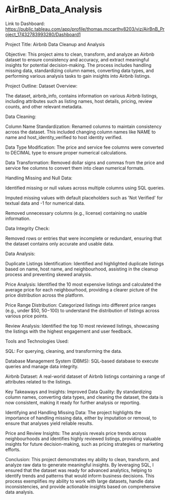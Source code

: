 # AirBnB_Data_Analysis

Link to Dashboard:
https://public.tableau.com/app/profile/thomas.mccarthy8203/viz/AirBnB_Project_17432783993280/Dashboard1

Project Title: Airbnb Data Cleanup and Analysis

Objective:
This project aims to clean, transform, and analyze an Airbnb dataset to ensure consistency and accuracy, and extract meaningful insights for potential decision-making. The process includes handling missing data, standardizing column names, converting data types, and performing various analysis tasks to gain insights into Airbnb listings.

Project Outline:
Dataset Overview:

The dataset, airbnb_info, contains information on various Airbnb listings, including attributes such as listing names, host details, pricing, review counts, and other relevant metadata.

Data Cleaning:

Column Name Standardization:
Renamed columns to maintain consistency across the dataset. This included changing column names like NAME to name and host_identity_verified to host identity verified.

Data Type Modification:
The price and service fee columns were converted to DECIMAL type to ensure proper numerical calculations.

Data Transformation:
Removed dollar signs and commas from the price and service fee columns to convert them into clean numerical formats.

Handling Missing and Null Data:

Identified missing or null values across multiple columns using SQL queries.

Imputed missing values with default placeholders such as 'Not Verified' for textual data and -1 for numerical data.

Removed unnecessary columns (e.g., license) containing no usable information.

Data Integrity Check:

Removed rows or entries that were incomplete or redundant, ensuring that the dataset contains only accurate and usable data.

Data Analysis:

Duplicate Listings Identification:
Identified and highlighted duplicate listings based on name, host name, and neighbourhood, assisting in the cleanup process and preventing skewed analysis.

Price Analysis:
Identified the 10 most expensive listings and calculated the average price for each neighbourhood, providing a clearer picture of the price distribution across the platform.

Price Range Distribution:
Categorized listings into different price ranges (e.g., under $50, $50-$100) to understand the distribution of listings across various price points.

Review Analysis:
Identified the top 10 most reviewed listings, showcasing the listings with the highest engagement and user feedback.

Tools and Technologies Used:

SQL: For querying, cleaning, and transforming the data.

Database Management System (DBMS): SQL-based database to execute queries and manage data integrity.

Airbnb Dataset: A real-world dataset of Airbnb listings containing a range of attributes related to the listings.

Key Takeaways and Insights:
Improved Data Quality:
By standardizing column names, converting data types, and cleaning the dataset, the data is now consistent, making it ready for further analysis or reporting.

Identifying and Handling Missing Data:
The project highlights the importance of handling missing data, either by imputation or removal, to ensure that analyses yield reliable results.

Price and Review Insights:
The analysis reveals price trends across neighbourhoods and identifies highly reviewed listings, providing valuable insights for future decision-making, such as pricing strategies or marketing efforts.

Conclusion:
This project demonstrates my ability to clean, transform, and analyze raw data to generate meaningful insights. By leveraging SQL, I ensured that the dataset was ready for advanced analytics, helping to identify trends and patterns that would inform business decisions. This process exemplifies my ability to work with large datasets, handle data inconsistencies, and provide actionable insights based on comprehensive data analysis.
